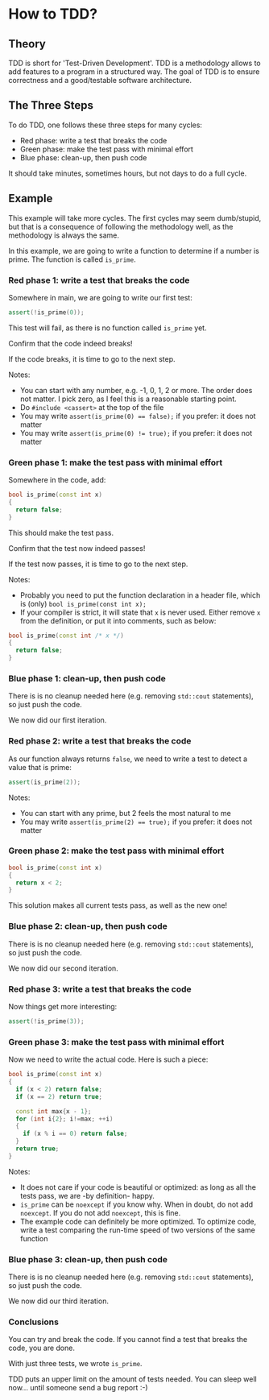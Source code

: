 # How to TDD?

## Theory

TDD is short for 'Test-Driven Development'.
TDD is a methodology allows to add features to a program in a structured way.
The goal of TDD is to ensure correctness and a good/testable software
architecture.

## The Three Steps

To do TDD, one follows these three steps for many cycles:

 * Red phase: write a test that breaks the code
 * Green phase: make the test pass with minimal effort
 * Blue phase: clean-up, then push code

It should take minutes, sometimes hours, but not days to do a full cycle.

## Example

This example will take more cycles.
The first cycles may seem dumb/stupid, 
but that is a consequence of following the methodology well,
as the methodology is always the same.

In this example, we are going to write a function to determine if a number is prime.
The function is called `is_prime`.

### Red phase 1: write a test that breaks the code

Somewhere in main, we are going to write our first test:

```c++
assert(!is_prime(0));
```

This test will fail, as there is no function called `is_prime` yet. 

Confirm that the code indeed breaks!

If the code breaks, it is time to go to the next step.

Notes:

 * You can start with any number, e.g. -1, 0, 1, 2 or more. The order does not matter.
   I pick zero, as I feel this is a reasonable starting point.
 * Do `#include <cassert>` at the top of the file
 * You may write `assert(is_prime(0) == false);` if you prefer: it does not matter
 * You may write `assert(is_prime(0) != true);` if you prefer: it does not matter

### Green phase 1: make the test pass with minimal effort

Somewhere in the code, add:

```c++
bool is_prime(const int x)
{
  return false;
}
```

This should make the test pass.

Confirm that the test now indeed passes!

If the test now passes, it is time to go to the next step.

Notes:

 * Probably you need to put the function declaration in a header file,
   which is (only) `bool is_prime(const int x);`
 * If your compiler is strict, it will state that `x` is never used.
   Either remove `x` from the definition, or put it into comments, such as below:

```c++
bool is_prime(const int /* x */)
{
  return false;
}
```

### Blue phase 1: clean-up, then push code

There is is no cleanup needed here (e.g. removing `std::cout` statements),
so just push the code.

We now did our first iteration.

### Red phase 2: write a test that breaks the code

As our function always returns `false`, we need to write
a test to detect a value that is prime:

```c++
assert(is_prime(2));
```

Notes:

 * You can start with any prime, but 2 feels the most natural to me
 * You may write `assert(is_prime(2) == true);` if you prefer: it does not matter

### Green phase 2: make the test pass with minimal effort

```c++
bool is_prime(const int x)
{
  return x < 2;
}
```

This solution makes all current tests pass, as well as the new one!

### Blue phase 2: clean-up, then push code

There is is no cleanup needed here (e.g. removing `std::cout` statements),
so just push the code.

We now did our second iteration.

### Red phase 3: write a test that breaks the code

Now things get more interesting:

```c++
assert(!is_prime(3));
```

### Green phase 3: make the test pass with minimal effort

Now we need to write the actual code.
Here is such a piece:

```c++
bool is_prime(const int x)
{
  if (x < 2) return false;
  if (x == 2) return true;

  const int max{x - 1};
  for (int i{2}; i!=max; ++i)
  {
    if (x % i == 0) return false;
  }
  return true;
}
```

Notes:

 * It does not care if your code is beautiful or optimized:
   as long as all the tests pass, we are -by definition- happy.
 * `is_prime` can be `noexcept` if you know why. 
   When in doubt, do not add `noexcept`. 
   If you do not add `noexcept`, this is fine.
 * The example code can definitely be more optimized. 
   To optimize code, write a test comparing the run-time speed of
   two versions of the same function

### Blue phase 3: clean-up, then push code

There is is no cleanup needed here (e.g. removing `std::cout` statements),
so just push the code.

We now did our third iteration.

### Conclusions

You can try and break the code. 
If you cannot find a test that breaks the code, you are done.

With just three tests, we wrote `is_prime`.

TDD puts an upper limit on the amount of tests needed. 
You can sleep well now... until someone send a bug report :-)
